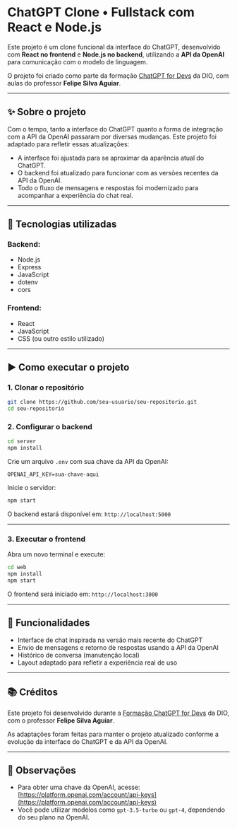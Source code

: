 # ChatGPT Clone • Fullstack com React e Node.js

Este projeto é um clone funcional da interface do ChatGPT, desenvolvido com **React no frontend** e **Node.js no backend**, utilizando a **API da OpenAI** para comunicação com o modelo de linguagem.  

O projeto foi criado como parte da formação [ChatGPT for Devs](https://web.dio.me/track/formacao-chatgpt-devs) da DIO, com aulas do professor **Felipe Silva Aguiar**.

---

## ✨ Sobre o projeto

Com o tempo, tanto a interface do ChatGPT quanto a forma de integração com a API da OpenAI passaram por diversas mudanças. Este projeto foi adaptado para refletir essas atualizações:

- A interface foi ajustada para se aproximar da aparência atual do ChatGPT.
- O backend foi atualizado para funcionar com as versões recentes da API da OpenAI.
- Todo o fluxo de mensagens e respostas foi modernizado para acompanhar a experiência do chat real.

---

## 🧪 Tecnologias utilizadas

### Backend:
- Node.js
- Express
- JavaScript
- dotenv
- cors

### Frontend:
- React
- JavaScript
- CSS (ou outro estilo utilizado)

---

## ▶️ Como executar o projeto

### 1. Clonar o repositório

```bash
git clone https://github.com/seu-usuario/seu-repositorio.git
cd seu-repositorio
```

### 2. Configurar o backend

```bash
cd server
npm install
```

Crie um arquivo `.env` com sua chave da API da OpenAI:

```env
OPENAI_API_KEY=sua-chave-aqui
```

Inicie o servidor:

```bash
npm start
```

O backend estará disponível em: `http://localhost:5000`

---

### 3. Executar o frontend

Abra um novo terminal e execute:

```bash
cd web
npm install
npm start
```

O frontend será iniciado em: `http://localhost:3000`

---

## 💬 Funcionalidades

- Interface de chat inspirada na versão mais recente do ChatGPT
- Envio de mensagens e retorno de respostas usando a API da OpenAI
- Histórico de conversa (manutenção local)
- Layout adaptado para refletir a experiência real de uso

---

## 📚 Créditos

Este projeto foi desenvolvido durante a [Formação ChatGPT for Devs](https://web.dio.me/track/formacao-chatgpt-devs) da DIO, com o professor **Felipe Silva Aguiar**.

As adaptações foram feitas para manter o projeto atualizado conforme a evolução da interface do ChatGPT e da API da OpenAI.

---

## 📌 Observações

- Para obter uma chave da OpenAI, acesse: [https://platform.openai.com/account/api-keys](https://platform.openai.com/account/api-keys)
- Você pode utilizar modelos como `gpt-3.5-turbo` ou `gpt-4`, dependendo do seu plano na OpenAI.
